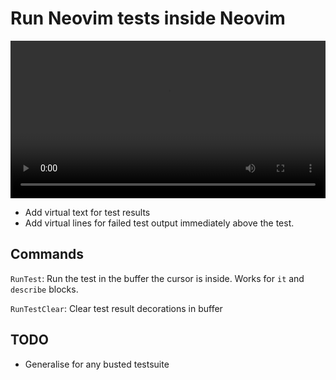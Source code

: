 # Run Neovim tests inside Neovim

<video src="https://user-images.githubusercontent.com/7904185/154276858-f72d92b8-c7d9-4716-9516-7814f81d0304.mp4" width="100%"></video>
      
* Add virtual text for test results
* Add virtual lines for failed test output immediately above the test.

## Commands

`RunTest`: Run the test in the buffer the cursor is inside. Works for `it` and `describe` blocks.

`RunTestClear`: Clear test result decorations in buffer

## TODO

* Generalise for any busted testsuite
